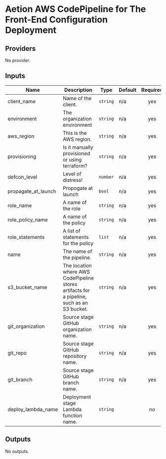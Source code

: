 # Aetion AWS CodePipeline for The Front-End Configuration Deployment

## Providers

No provider.

## Inputs

| Name | Description | Type | Default | Required |
|------|-------------|------|---------|:-----:|
| client\_name | Name of the client. | `string` | n/a | yes |
| environment | The organization environment | `string` | n/a | yes |
| aws\_region | This is the AWS region. | `string` | n/a | yes |
| provisioning | Is it manually provisioned or using terraform? | `string` | n/a | yes |
| defcon\_level | Level of distress! | `number` | n/a | yes |
| propagate\_at\_launch | Propogate at launch | `bool` | n/a | yes |
| role\_name | A name of the role | `string` | n/a | yes |
| role\_policy\_name | A name of the policy | `string` | n/a | yes |
| role\_statements | A list of statements for the policy | `list` | n/a | yes |
| name | The name of the pipeline. | `string` | n/a | yes |
| s3_bucket_name | The location where AWS CodePipeline stores artifacts for a pipeline, such as an S3 bucket. | `string` | n/a | yes |
| git_organization | Source stage GitHub organization name. | `string` | n/a | yes |
| git_repo | Source stage GitHub repository name. | `string` | n/a | yes |
| git_branch | Source stage GitHub branch name. | `string` | n/a | yes |
| deploy_lambda_name | Deployment stage Lambda function name. | `string` |  | no |

## Outputs

No outputs.

